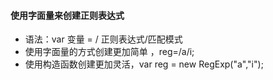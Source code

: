 #### 使用字面量来创建正则表达式

* 语法：var 变量 = / 正则表达式/匹配模式
* 使用字面量的方式创建更加简单  ，reg=/a/i;
* 使用构造函数创建更加灵活，var reg = new RegExp\("a","i"\);



